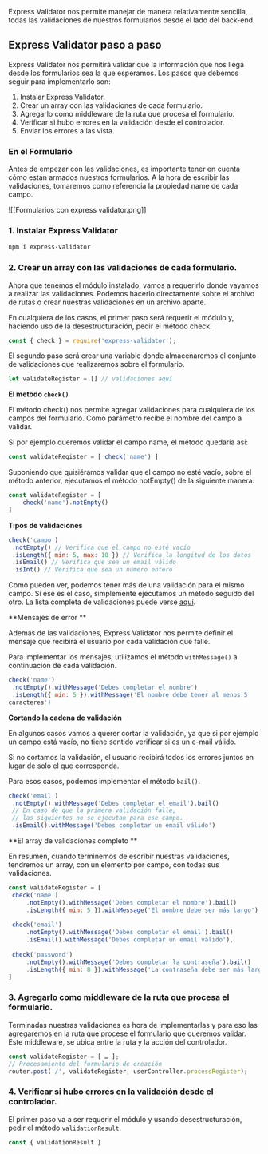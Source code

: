 Express Validator nos permite manejar de manera relativamente sencilla, todas las validaciones de nuestros formularios desde el lado del back-end.

## Express Validator paso a paso 

Express Validator nos permitirá validar que la información que nos llega desde los formularios sea la que esperamos. Los pasos que debemos seguir para implementarlo son: 
1. Instalar Express Validator. 
2. Crear un array con las validaciones de cada formulario. 
3. Agregarlo como middleware de la ruta que procesa el formulario. 
4. Verificar si hubo errores en la validación desde el controlador. 
5. Enviar los errores a las vista.

### En el Formulario

Antes de empezar con las validaciones, es importante tener en cuenta cómo están armados nuestros formularios. A la hora de escribir las validaciones, tomaremos como referencia la propiedad name de cada campo.

![[Formularios con express validator.png]]

### 1. Instalar Express Validator

```bash
npm i express-validator
```

### 2. Crear un array con las validaciones de cada formulario. 

Ahora que tenemos el módulo instalado, vamos a requerirlo donde vayamos a realizar las validaciones. Podemos hacerlo directamente sobre el archivo de rutas o crear nuestras validaciones en un archivo aparte. 

En cualquiera de los casos, el primer paso será requerir el módulo y, haciendo uso de la desestructuración, pedir el método check.

```js
const { check } = require('express-validator');
```

El segundo paso será crear una variable donde almacenaremos el conjunto de validaciones que realizaremos sobre el formulario.

```js
let validateRegister = [] // validaciones aquí
```

**El metodo ```check()```**

El método check() nos permite agregar validaciones para cualquiera de los campos del formulario. Como parámetro recibe el nombre del campo a validar. 

Si por ejemplo queremos validar el campo name, el método quedaría así:

```js
const validateRegister = [ check('name') ]
```

Suponiendo que quisiéramos validar que el campo no esté vacío, sobre el método anterior, ejecutamos el método notEmpty() de la siguiente manera:

```js
const validateRegister = [ 
	check('name').notEmpty() 
]
```

**Tipos de validaciones**

```js
check('campo')
 .notEmpty() // Verifica que el campo no esté vacío
 .isLength({ min: 5, max: 10 }) // Verifica la longitud de los datos
 .isEmail() // Verifica que sea un email válido
 .isInt() // Verifica que sea un número entero
```

Como pueden ver, podemos tener más de una validación para el mismo campo. Si ese es el caso, simplemente ejecutamos un método seguido del otro. La lista completa de validaciones puede verse [aquí](https://github.com/validatorjs/validator.js#validators).

**Mensajes de error **

Además de las validaciones, Express Validator nos permite definir el mensaje que recibirá el usuario por cada validación que falle. 

Para implementar los mensajes, utilizamos el método ```withMessage()``` a continuación de cada validación.

```js
check('name')
 .notEmpty().withMessage('Debes completar el nombre')
 .isLength({ min: 5 }).withMessage('El nombre debe tener al menos 5
caracteres')

```

**Cortando la cadena de validación**

En algunos casos vamos a querer cortar la validación, ya que si por ejemplo un campo está vacío, no tiene sentido verificar si es un e-mail válido. 

Si no cortamos la validación, el usuario recibirá todos los errores juntos en lugar de solo el que corresponda. 

Para esos casos, podemos implementar el método ```bail()```.

```js
check('email')
 .notEmpty().withMessage('Debes completar el email').bail()
 // En caso de que la primera validación falle,
 // las siguientes no se ejecutan para ese campo.
 .isEmail().withMessage('Debes completar un email válido')

```

**El array de validaciones completo **

En resumen, cuando terminemos de escribir nuestras validaciones, tendremos un array, con un elemento por campo, con todas sus validaciones.

```js
const validateRegister = [
 check('name')
	 .notEmpty().withMessage('Debes completar el nombre').bail()
	 .isLength({ min: 5 }).withMessage('El nombre debe ser más largo'),
	
 check('email')
	 .notEmpty().withMessage('Debes completar el email').bail()
	 .isEmail().withMessage('Debes completar un email válido'),
	
 check('password')
	 .notEmpty().withMessage('Debes completar la contraseña').bail()
	 .isLength({ min: 8 }).withMessage('La contraseña debe ser más larga')
]

```

### 3. Agregarlo como middleware de la ruta que procesa el formulario. 

Terminadas nuestras validaciones es hora de implementarlas y para eso las agregaremos en la ruta que procese el formulario que queremos validar. Este middleware, se ubica entre la ruta y la acción del controlador.

```js
const validateRegister = [ … ];
// Procesamiento del formulario de creación
router.post('/', validateRegister, userController.processRegister);
```


### 4. Verificar si hubo errores en la validación desde el controlador. 

El primer paso va a ser requerir el módulo y usando desestructuración, pedir el método ```validationResult```.


```js
const { validationResult }
```